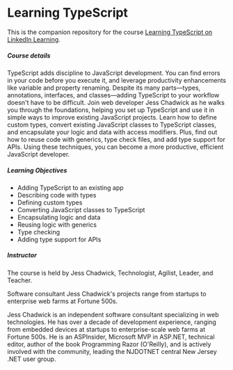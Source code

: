 # Learning TypeScript

This is the companion repository for the course [Learning TypeScript on LinkedIn Learning](https://www.linkedin.com/learning/learning-typescript-2/).

##### Course details
TypeScript adds discipline to JavaScript development. You can find errors in your code before you execute it, and leverage productivity enhancements like variable and property renaming. Despite its many parts—types, annotations, interfaces, and classes—adding TypeScript to your workflow doesn't have to be difficult. Join web developer Jess Chadwick as he walks you through the foundations, helping you set up TypeScript and use it in simple ways to improve existing JavaScript projects. Learn how to define custom types, convert existing JavaScript classes to TypeScript classes, and encapsulate your logic and data with access modifiers. Plus, find out how to reuse code with generics, type check files, and add type support for APIs. Using these techniques, you can become a more productive, efficient JavaScript developer.

##### Learning Objectives
- Adding TypeScript to an existing app
- Describing code with types
- Defining custom types
- Converting JavaScript classes to TypeScript
- Encapsulating logic and data
- Reusing logic with generics
- Type checking
- Adding type support for APIs

##### Instructor
The course is held by Jess Chadwick, Technologist, Agilist, Leader, and Teacher.

Software consultant Jess Chadwick's projects range from startups to enterprise web farms at Fortune 500s.

Jess Chadwick is an independent software consultant specializing in web technologies. He has over a decade of development experience, ranging from embedded devices at startups to enterprise-scale web farms at Fortune 500s. He is an ASPInsider, Microsoft MVP in ASP.NET, technical editor, author of the book Programming Razor (O'Reilly), and is actively involved with the community, leading the NJDOTNET central New Jersey .NET user group.
